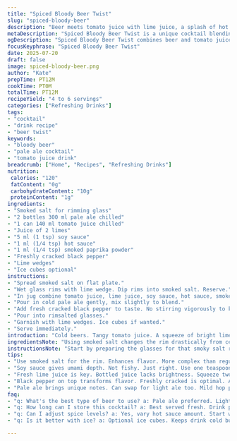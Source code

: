 ```yaml
---
title: "Spiced Bloody Beer Twist"
slug: "spiced-bloody-beer"
description: "Beer meets tomato juice with lime juice, a splash of hot sauce, plus a dash of soy sauce and smoked paprika powder swapped in. Rimmed with black pepper and smoked salt. Light, refreshing, with zing and savory depth. Uses pale ale and fresh lime. Cold, quick mix, just minutes."
metaDescription: "Spiced Bloody Beer Twist is a unique cocktail blending beer, tomato juice, and lime with a smoky rim. Quick, refreshing, and full of flavor."
ogDescription: "Spiced Bloody Beer Twist combines beer and tomato juice with lime and spices. A refreshing, savory drink that's easy to make and incredibly flavorful."
focusKeyphrase: "Spiced Bloody Beer Twist"
date: 2025-07-20
draft: false
image: spiced-bloody-beer.png
author: "Kate"
prepTime: PT12M
cookTime: PT0M
totalTime: PT12M
recipeYield: "4 to 6 servings"
categories: ["Refreshing Drinks"]
tags:
- "cocktail"
- "drink recipe"
- "beer twist"
keywords:
- "bloody beer"
- "pale ale cocktail"
- "tomato juice drink"
breadcrumb: ["Home", "Recipes", "Refreshing Drinks"]
nutrition: 
 calories: "120"
 fatContent: "0g"
 carbohydrateContent: "10g"
 proteinContent: "1g"
ingredients:
- "Smoked salt for rimming glass"
- "2 bottles 300 ml pale ale chilled"
- "1 can 140 ml tomato juice chilled"
- "Juice of 2 limes"
- "5 ml (1 tsp) soy sauce"
- "1 ml (1/4 tsp) hot sauce"
- "1 ml (1/4 tsp) smoked paprika powder"
- "Freshly cracked black pepper"
- "Lime wedges"
- "Ice cubes optional"
instructions:
- "Spread smoked salt on flat plate."
- "Wet glass rims with lime wedge. Dip rims into smoked salt. Reserve."
- "In jug combine tomato juice, lime juice, soy sauce, hot sauce, smoked paprika. Stir."
- "Pour in cold pale ale gently, mix slightly to blend."
- "Add fresh cracked black pepper to taste. No stirring vigorously to keep bubbles."
- "Pour into rimsalted glasses."
- "Garnish with lime wedges. Ice cubes if wanted."
- "Serve immediately."
introduction: "Cold beers. Tangy tomato juice. A squeeze of bright lime juice. Not just salt but smoked salt rims the glasses. Soy sauce replaces Worcestershire adding a new salty twist. Smoked paprika powders the drink with subtle heat and depth. Hot sauce adapted but less vinegary. Pale ale chill replaces blonde beer here for extra malt notes. Black pepper cracked fresh on top adds sharpness. Quick stir to keep effervescence alive. Garnished with wedges of lime. Optional ice cubes but best fresh cold. A cocktail that walks the line between beer and Bloody Mary style. A hint of smoky, spicy complexity with the light body of beer. Ready fast. Uses pantry staples with a twist to change the profile but still familiar."
ingredientsNote: "Using smoked salt changes the rim drastically from celery salt. Soy sauce brings umami, doesn't smell fishy like Worcestershire but deepens lightly. Smoked paprika is a fine powder here, mixes in fluidly imparting earthy warmth and rust color. Pale ale can be substituted for any light ale with mild hop presence to avoid harsh bitterness. Lime juice must be fresh squeezed for brightness to cut the tomato juice's earthiness. Hot sauce quantity low to keep balance but enough to awaken the palate. Tomato juice slightly less than original volume to keep drink lighter when mixing with ale. Black pepper freshly cracked on top adds a sharp aromatic note and makes each sip pop. Ice optional mostly carries temperature but dilutes some flavor if melted fast. Glass rimming with lime wedge important for salt to stick well."
instructionsNote: "Start by preparing the glasses for that smoky salt rim. Wet rims with lime then dip so salt sticks. Combine the tomato juice, lime, soy sauce, hot sauce and smoked paprika in a jug. Stir gently to incorporate. Slowly pour in the cold pale ale so it merges without blowing out carbonation. Add freshly cracked black pepper over the mixed drink—do not stir, preserves bubbles and pepper's aroma. Pour carefully into prepared glasses. Add lime wedges as garnish. Ice cubes can be added but best sipped without for fuller flavor. Serve immediately to enjoy the crispness and slight fizz. The entire process is quick, about 12 minutes, with no actual cooking. Patience pouring ensures layers of flavor without flattening the beer. Pepper cracked fresh just before serving for maximum sensory effect."
tips:
- "Use smoked salt for the rim. Enhances flavor. More complex than regular salt. Wet rim well. Lime wedge works best. Stick salt properly."
- "Soy sauce gives umami depth. Not fishy. Just right. Use one teaspoon only. Balances tomato juice's heaviness. Adjust if needed."
- "Fresh lime juice is key. Bottled juice lacks brightness. Squeeze two limes. Use a juicer for efficiency. Avoid pulp if preferred."
- "Black pepper on top transforms flavor. Freshly cracked is optimal. Avoid pre-ground. Pepper aroma heightens experience. Don’t stir, preserves fizz."
- "Pale ale brings unique notes. Can swap for light ale too. Mild hop presence recommended. Only avoid strong beers to keep taste balanced."
faq:
- "q: What's the best type of beer to use? a: Pale ale preferred. Light ales work too. Avoid dark or strong hops. Flavor shouldn’t overpower."
- "q: How long can I store this cocktail? a: Best served fresh. Drink promptly for effervescence. Can store mix in fridge but flavor fades."
- "q: Can I adjust spice levels? a: Yes, vary hot sauce amount. Start with less. Add more for heat. Balance with lime juice as needed."
- "q: Is it better with ice? a: Optional ice cubes. Keeps drink cold but dilutes flavors fast. If using, add just before serving for chill."

---
```

